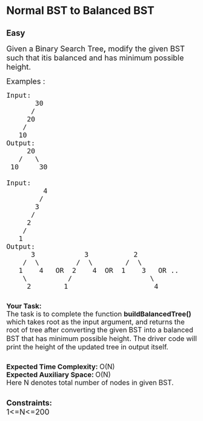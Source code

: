 # Normal BST to Balanced BST
## Easy 
<div class="problem-statement">
                <p></p><p><span style="font-size:20px">Given a&nbsp;Binary&nbsp;Search&nbsp;Tree<strong>,</strong> modify the given BST such that itis balanced and has minimum possible height.</span></p>

<p><span style="font-size:20px">Examples :</span></p>

<pre style="position: relative;"><span style="font-size:18px">Input:
       30
      /
     20
    /
   10
Output:
     20
   /   \
 10     30

Input:
         4
        /
       3
      /
     2
    /
   1
Output:
      3            3           2
    /  \         /  \        /  \
   1    4   OR  2    4  OR  1    3   OR ..
    \          /                   \
     2        1                     4 
</span><div class="open_grepper_editor" title="Edit &amp; Save To Grepper"></div></pre>

<p><br>
<span style="font-size:18px"><strong>Your Task:</strong><br>
The task is to complete the function <strong>buildBalancedTree()</strong> which takes root as the input argument, and returns the root of tree after converting the given BST&nbsp;into a balanced BST that has minimum possible height</span><span style="font-size:20px">.</span><span style="font-size:18px"> The driver code will print the height of the updated tree in output itself. </span><br>
&nbsp;</p>

<p><span style="font-size:18px"><strong>Expected Time Complexity:&nbsp;</strong>O(N)<br>
<strong>Expected Auxiliary Space:&nbsp;</strong>O(N)<br>
Here N denotes total number of nodes in given BST.</span></p>

<p><br>
<span style="font-size:20px"><strong>Constraints:</strong><br>
1&lt;=N&lt;=200</span></p>
 <p></p>
            </div>